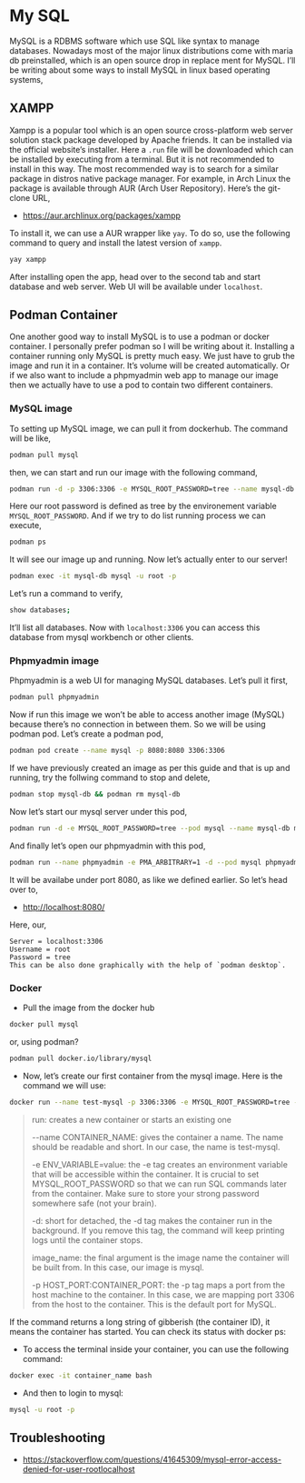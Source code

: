 # My SQL

MySQL is a RDBMS software which use SQL like syntax to manage databases. Nowadays most of the major linux distributions come with maria db preinstalled, which is an open source drop in replace ment for MySQL. I’ll be writing about some ways to install MySQL in linux based operating systems,

## XAMPP

Xampp is a popular tool which is an open source cross-platform web server solution stack package developed by Apache friends. It can be installed via the official website’s installer. Here a `.run` file will be downloaded which can be installed by executing from a terminal. But it is not recommended to install in this way.
The most recommended way is to search for a similar package in distros native package manager. For example, in Arch Linux the package is available through AUR (Arch User Repository). Here’s the git-clone URL,

- <https://aur.archlinux.org/packages/xampp>

To install it, we can use a AUR wrapper like `yay`. To do so, use the following command to query and install the latest version of `xampp`.

```bash
yay xampp
```

After installing open the app, head over to the second tab and start database and web server. Web UI will be available under `localhost`.

## Podman Container

One another good way to install MySQL is to use a podman or docker container. I personally prefer podman so I will be writing about it. Installing a container running only MySQL is pretty much easy. We just have to grub the image and run it in a container. It’s volume will be created automatically. Or if we also want to include a phpmyadmin web app to manage our image then we actually have to use a pod to contain two different containers.

### MySQL image

To setting up MySQL image, we can pull it from dockerhub. The command will be like,

```bash
podman pull mysql
```

then, we can start and run our image with the following command,

```bash
podman run -d -p 3306:3306 -e MYSQL_ROOT_PASSWORD=tree --name mysql-db mysql:latest
```

Here our root password is defined as tree by the environement variable `MYSQL_ROOT_PASSWORD`.
And if we try to do list running process we can execute,

```bash
podman ps
```

It will see our image up and running. Now let’s actually enter to our server!

```bash
podman exec -it mysql-db mysql -u root -p
```

Let’s run a command to verify,

```bash
show databases;
```

It’ll list all databases.
Now with `localhost:3306` you can access this database from mysql workbench or other clients.

### Phpmyadmin image

Phpmyadmin is a web UI for managing MySQL databases. Let’s pull it first,

```bash
podman pull phpmyadmin
```

Now if run this image we won’t be able to access another image (MySQL) because there’s no connection in between them. So we will be using podman pod. Let’s create a podman pod,

```bash
podman pod create --name mysql -p 8080:8080 3306:3306
```

If we have previously created an image as per this guide and that is up and running, try the follwing command to stop and delete,

```bash
podman stop mysql-db && podman rm mysql-db
```

Now let’s start our mysql server under this pod,

```bash
podman run -d -e MYSQL_ROOT_PASSWORD=tree --pod mysql --name mysql-db mysql:latest
```

And finally let’s open our phpmyadmin with this pod,

```bash
podman run --name phpmyadmin -e PMA_ARBITRARY=1 -d --pod mysql phpmyadmin

```

It will be availabe under port 8080, as like we defined earlier. So let’s head over to,

- <http://localhost:8080/>

Here, our,

```text
Server = localhost:3306
Username = root
Password = tree
This can be also done graphically with the help of `podman desktop`.
```

### Docker

- Pull the image from the docker hub

```bash
docker pull mysql
```

or, using podman?

```bash
podman pull docker.io/library/mysql
```

- Now, let’s create our first container from the mysql image. Here is the command we will use:

```bash
docker run --name test-mysql -p 3306:3306 -e MYSQL_ROOT_PASSWORD=tree -d mysql
```

> run: creates a new container or starts an existing one
>
> --name CONTAINER_NAME: gives the container a name. The name should be readable and short. In our case, the name is test-mysql.
>
> -e ENV_VARIABLE=value: the -e tag creates an environment variable that will be accessible within the container. It is crucial to set MYSQL_ROOT_PASSWORD so that we can run SQL commands later from the container. Make sure to store your strong password somewhere safe (not your brain).
>
> -d: short for detached, the -d tag makes the container run in the background. If you remove this tag, the command will keep printing logs until the container stops.
>
> image_name: the final argument is the image name the container will be built from. In this case, our image is mysql.
>
> -p HOST_PORT:CONTAINER_PORT: the -p tag maps a port from the host machine to the container. In this case, we are mapping port 3306 from the host to the container. This is the default port for MySQL.
>

If the command returns a long string of gibberish (the container ID), it means the container has started. You can check its status with docker ps:

- To access the terminal inside your container, you can use the following command:

```bash
docker exec -it container_name bash
```

- And then to login to mysql:

```bash
mysql -u root -p
```

## Troubleshooting

- <https://stackoverflow.com/questions/41645309/mysql-error-access-denied-for-user-rootlocalhost>
